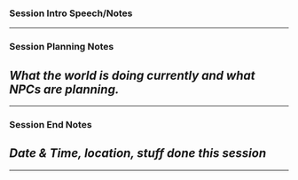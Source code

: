 ### Session Intro Speech/Notes 


---
### Session Planning Notes
*What the world is doing currently and what NPCs are planning.*
- 

---
### Session End Notes
*Date & Time, location, stuff done this session*
- 

---